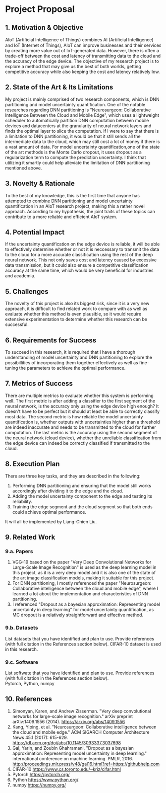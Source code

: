 # Project Proposal

## 1. Motivation & Objective

AIoT (Artiﬁcial Intelligence of Things) combines AI (Artiﬁcial Intelligence) and IoT (Internet of Things), AIoT can improve businesses and their services by creating more value out of IoT-generated data. However, there is often a trade-off between the cost and latency of transmitting data to the cloud and the accuracy of the edge device. The objective of my research project is to explore a method that may give us the best of both worlds, getting competitive accuracy while also keeping the cost and latency relatively low.

## 2. State of the Art & Its Limitations

My project is mainly comprised of two research components, which is DNN partitioning and model uncertainty quantification. One of the notable researches regarding DNN partitioning is "Neurosurgeon: Collaborative Intelligence Between the Cloud and Mobile Edge", which uses a lightweight scheduler to automatically partition DNN computation between mobile devices and datacenters at the granularity of neural network layers and finds the optimal layer to slice the computation. If I were to say that there is a limitation to DNN partitioning, it would be that it still sends all the intermediate data to the cloud, which may still cost a lot of money if there is a vast amount of data. For model uncertainty quantification,one of the state of the art methods is the Monte Carlo dropout, it uses dropout as a regularization term to compute the prediction uncertainty. I think that utilizing it smartly could help alleviate the limitation of DNN partitioning mentioned above.

## 3. Novelty & Rationale

To the best of my knowledge, this is the first time that anyone has attempted to combine DNN partitioning and model uncertainty quantification in an AIoT research project, making this a rather novel approach. According to my hypothesis, the joint traits of these topics can contribute to a more reliable and efficient AIoT system.

## 4. Potential Impact

If the uncertainty quantification on the edge device is reliable, it will be able to effectively determine whether or not it is neccessary to transmit the data to the cloud for a more accurate classification using the rest of the deep neural network. This not only saves cost and latency caused by excessive data transmission, but it could also ensure a competitive classification accuracy at the same time, which would be very beneficial for industries and academia.

## 5. Challenges

The novelty of this project is also its biggest risk, since it is a very new approach, it is difficult to find related work to compare with as well as evaluate whether this method is even plausible, so it would require extensive experimentation to determine whether this research can be successful.

## 6. Requirements for Success

To succeed in this research, it is required that I have a thorough understanding of model uncertainty and DNN partitioning to explore the possibillities of incorporating them together effectively as well as fine-tuning the parameters to achieve the optimal performance.

## 7. Metrics of Success

There are multiple metrics to evaluate whether this system is performing well. The first metric is after adding a classifier to the first segment of the neural network, is the accuracy only using the edge device high enough? It doesn't have to be perfect but it should at least be able to correctly classify most data. The second metric is how reliable the model uncertainty quantification is, whether outputs with uncertainties higher than a threshold are indeed inaccurate and needs to be transmitted to the cloud for further computation. The last metric is the accuracy using the second segment of the neural network (cloud device), whether the unreliable classification from the edge device can indeed be correctly classified if transmitted to the cloud.

## 8. Execution Plan

There are three key tasks, and they are described in the following:
1. Performing DNN partitioning and ensuring that the model still works accordingly after dividing it to the edge and the cloud.
2. Adding the model uncertainty component to the edge and testing its reliability.
3. Training the edge segment and the cloud segment so that both ends could achieve optimal performance.

It will all be implemented by Liang-Chien Liu.
## 9. Related Work
### 9.a. Papers

1. VGG-19 based on the paper "Very Deep Convolutional Networks for Large-Scale Image Recognition" is used as the deep learning model in this project, as it is a very deep model and it is also one of the state of the art image classification models, making it suitable for this project.
2. For DNN partitioning, I mostly referenced the paper "Neurosurgeon: Collaborative intelligence between the cloud and mobile edge", where I learned a lot about the implementation and characteristics of DNN partitioning.
3. I referenced "Dropout as a bayesian approximation: Representing model uncertainty in deep learning" for model uncertainty quantification, as MC dropout is a relatively straightforward and effective method.

### 9.b. Datasets

List datasets that you have identified and plan to use. Provide references (with full citation in the References section below).
CIFAR-10 dataset is used in this research.

### 9.c. Software

List softwate that you have identified and plan to use. Provide references (with full citation in the References section below). <br />
Pytorch, Python, numpy

## 10. References

1. Simonyan, Karen, and Andrew Zisserman. "Very deep convolutional networks for large-scale image recognition." arXiv preprint arXiv:1409.1556 (2014).
https://arxiv.org/abs/1409.1556
2. Kang, Yiping, et al. "Neurosurgeon: Collaborative intelligence between the cloud and mobile edge." ACM SIGARCH Computer Architecture News 45.1 (2017): 615-629. https://dl.acm.org/doi/abs/10.1145/3093337.3037698
3. Gal, Yarin, and Zoubin Ghahramani. "Dropout as a bayesian approximation: Representing model uncertainty in deep learning." international conference on machine learning. PMLR, 2016. http://proceedings.mlr.press/v48/gal16.html?ref=https://githubhelp.com
4. CIFAR-10 https://www.cs.toronto.edu/~kriz/cifar.html
5. Pytorch https://pytorch.org/
6. Python https://www.python.org/
7. numpy https://numpy.org/
